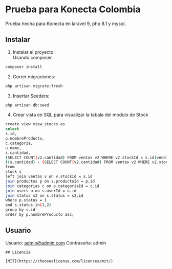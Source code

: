 # Prueba para Konecta Colombia

Prueba hecha para Konecta en laravel 9, php 8.1 y mysql.

## Instalar

1. Instalar el proyecto: <br />
   Usando composer.

```bash
composer install
```

2. Correr migraciones:

```bash
php artisan migrate:fresh
```

3. Insertar Seeders:

```bash
php artisan db:seed
```

4. Crear vista en SQL para visualizar la tabala del modulo de Stock

```bash
create view view_stocks as
select
s.id,
p.nombreProducto,
c.categoria,
u.name,
s.cantidad,
(SELECT COUNT(v2.cantidad) FROM ventas v2 WHERE v2.stockId = s.id)vendida,
((s.cantidad) - (SELECT COUNT(v2.cantidad) FROM ventas v2 WHERE v2.stockId = s.id))disponible
from
stock s
left join ventas v on v.stockId = s.id
join productos p on s.productoId = p.id
join categorias c on p.categoriaId = c.id
join users u on s.userId = u.id
join status s2 on s.status = s2.id
where p.status = 1
and s.status in(1,2)
group by s.id
order by p.nombreProducto asc;
```

## Usuario

Usuario: admin@admin.com Contraseña: admin

```
## Licencia

[MIT](https://choosealicense.com/licenses/mit/)
```
